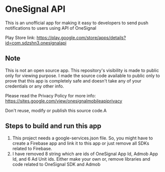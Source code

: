 # OneSignal API
This is an unofficial app for making it easy to developers to send push notifications to users using API of OneSignal

Play Store link: https://play.google.com/store/apps/details?id=com.sdzshn3.onesignalapi

## Note
This is not an open source app. This repository's visibility is made to public only for viewing purpose.
I made the source code available to public only to prove that this app is completely safe and doesn't take any of your credentials or any other info.

Please read the Privacy Policy for more info: https://sites.google.com/view/onesignalmobileapiprivacy

Don't reuse, modify or publish this source code.A

## Steps to build and run this app
1. This project needs a google-services.json file. So, you might have to create a Firebase app and link it to this app or just remove all SDKs related to Firebase.
2. I have removed 8 string which are ids of OneSignal App Id, Admob App Id, and 6 Ad Unit ids. Either make your own or, remove libraries and code related to OneSignal SDK and Admob
